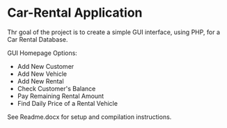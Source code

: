 # Car-Rental Application

Thr goal of the project is to create a simple GUI interface, using PHP, for a Car Rental Database.

GUI Homepage Options:
- Add New Customer
- Add New Vehicle
- Add New Rental
- Check Customer's Balance
- Pay Remaining Rental Amount
- Find Daily Price of a Rental Vehicle

See Readme.docx for setup and compilation instructions.
